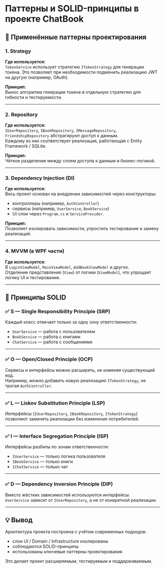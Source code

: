 # Паттерны и SOLID-принципы в проекте ChatBook

## 🧱 Применённые паттерны проектирования

### 1. Strategy
**Где используется:**  
`TokenService` использует стратегию `ITokenStrategy` для генерации токена. Это позволяет при необходимости подменить реализацию JWT на другую (например, OAuth).

**Принцип:**  
Вынос алгоритма генерации токена в отдельную стратегию для гибкости и тестируемости.

---

### 2. Repository
**Где используется:**  
`IUserRepository`, `IBookRepository`, `IMessageRepository`, `FriendshipRepository` абстрагируют доступ к данным.  
Каждому из них соответствует реализация, работающая с Entity Framework / SQLite.

**Принцип:**  
Чёткое разделение между слоем доступа к данным и бизнес-логикой.

---

### 3. Dependency Injection (DI)
**Где используется:**  
Весь проект основан на внедрении зависимостей через конструкторы:  
- контроллеры (например, `AuthController`)
- сервисы (например, `UserService`, `BookService`)
- UI слои через `Program.cs` и `ServiceProvider`.

**Принцип:**  
Позволяет изолировать зависимости, упростить тестирование и замену реализаций.

---

### 4. MVVM (в WPF части)
**Где используется:**  
В `LoginViewModel`, `MainViewModel`, `AddBookViewModel` и других.  
Отделение представления (`View`) от логики (`ViewModel`), что упрощает логику UI и тестирование.

---

## 🧩 Принципы SOLID

### ✅ S — Single Responsibility Principle (SRP)
Каждый класс отвечает только за одну зону ответственности:
- `UserService` — работа с пользователем
- `BookService` — работа с книгами
- `ChatService` — работа с сообщениями

---

### ✅ O — Open/Closed Principle (OCP)
Сервисы и интерфейсы можно расширять, не изменяя существующий код.  
Например, можно добавить новую реализацию `ITokenStrategy`, не трогая `AuthController`.

---

### ✅ L — Liskov Substitution Principle (LSP)
Интерфейсы (`IUserRepository`, `IBookRepository`, `ITokenStrategy`) позволяют заменять реализации без изменения потребителей.

---

### ✅ I — Interface Segregation Principle (ISP)
Интерфейсы разбиты по зонам ответственности:  
- `IUserService` — только логика пользователя  
- `IBookService` — только книги  
- `IChatService` — только чат

---

### ✅ D — Dependency Inversion Principle (DIP)
Вместо жёстких зависимостей используются интерфейсы:  
`UserService` зависит от `IUserRepository`, а не от конкретной реализации.

---

## 💡 Вывод

Архитектура проекта построена с учётом современных подходов:  
- слои UI / Domain / Infrastructure изолированы  
- соблюдаются SOLID-принципы  
- использованы ключевые паттерны проектирования

Это делает проект расширяемым, тестируемым и поддерживаемым.


